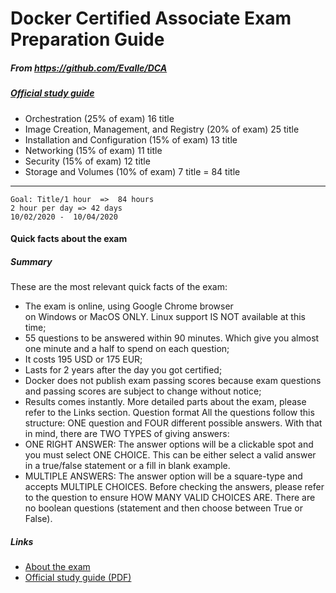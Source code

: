 # Docker Certified Associate Exam Preparation Guide


##### From <https://github.com/Evalle/DCA> 
##### [Official study guide](https://success.docker.com/certification?revision=1)


* Orchestration 	(25% of exam)	16 title
* Image Creation, Management, and Registry 	(20% of exam)	25 title
* Installation and Configuration 	(15% of exam)	13 title
* Networking 	(15% of exam)	11 title
* Security 	(15% of exam)	12 title
* Storage and Volumes 	(10% of exam)	7 title
		= 84 title

------------------------------------------------------------

	Goal: Title/1 hour  =>  84 hours
	2 hour per day => 42 days
	10/02/2020 -  10/04/2020 


#### Quick facts about the exam
##### Summary
These are the most relevant quick facts of the exam:
* The exam is online, using Google Chrome browser on Windows or MacOS ONLY. Linux support IS NOT available at this time;
* 55 questions to be answered within 90 minutes. Which give you almost one minute and a half to spend on each question;
* It costs 195 USD or 175 EUR;
* Lasts for 2 years after the day you got certified;
* Docker does not publish exam passing scores because exam questions and passing scores are subject to change without notice;
* Results comes instantly.
More detailed parts about the exam, please refer to the Links section.
Question format
All the questions follow this structure: ONE question and FOUR different possible answers.
With that in mind, there are TWO TYPES of giving answers:
* ONE RIGHT ANSWER: The answer options will be a clickable spot and you must select ONE CHOICE. This can be either select a valid answer in a true/false statement or a fill in blank example.
* MULTIPLE ANSWERS: The answer option will be a square-type and accepts MULTIPLE CHOICES. Before checking the answers, please refer to the question to ensure HOW MANY VALID CHOICES ARE.
There are no boolean questions (statement and then choose between True or False).

##### Links
* [About the exam](https://success.docker.com/Certification)
* [Official study guide (PDF)](https://docker.cdn.prismic.io/docker%2Fa2d454ff-b2eb-4e9f-af0e-533759119eee_dca+study+guide+v1.0.1.pdf)
